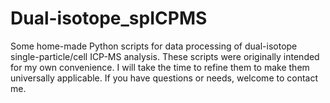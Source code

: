 # Dual-isotope_spICPMS
Some home-made Python scripts for data processing of dual-isotope single-particle/cell ICP-MS analysis. These scripts were originally intended for my own convenience. I will take the time to refine them to make them universally applicable. If you have questions or needs, welcome to contact me.
